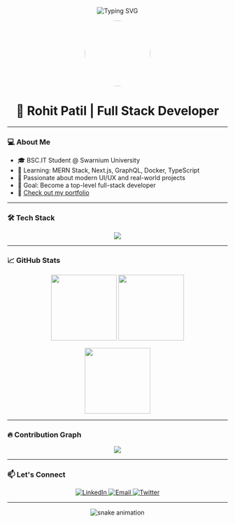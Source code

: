 <!-- Banner -->
<p align="center">
  <img src="https://readme-typing-svg.demolab.com?font=Fira+Code&size=30&pause=1000&center=true&vCenter=true&width=435&lines=Hey!+I+am+Rohit+Patil;Full+Stack+Developer+%F0%9F%9A%80;MERN+Stack+%7C+Next.js+%7C+Tailwind+Lover;Always+building+cool+things!" alt="Typing SVG" />
</p>

<!-- Profile Picture -->
<p align="center">
  <img src="https://avatars.githubusercontent.com/u/113540316?s=400&u=f3f1932a90d3d3ccacced3a7d10973d613c59501&v=4" width="150" style="border-radius: 50%;" />
</p>

<h1 align="center">🌟 Rohit Patil | Full Stack Developer</h1>

---

### 💻 About Me

- 🎓 BSC.IT Student @ Swarnium University
- 🧠 Learning: MERN Stack, Next.js, GraphQL, Docker, TypeScript
- 🚀 Passionate about modern UI/UX and real-world projects
- 🎯 Goal: Become a top-level full-stack developer
- 📝 [Check out my portfolio](https://your-portfolio-link.com)

---

### 🛠️ Tech Stack

<p align="center">
  <img src="https://skillicons.dev/icons?i=html,css,js,ts,react,nextjs,nodejs,express,mongodb,redux,tailwind,figma,vscode,git,github" />
</p>

---

### 📈 GitHub Stats

<p align="center">
  <img src="https://github-readme-stats.vercel.app/api?username=patilrohit1964&show_icons=true&theme=tokyonight" height="150"/>
  <img src="https://github-readme-streak-stats.herokuapp.com?user=patilrohit1964&theme=tokyonight" height="150"/>
</p>

<p align="center">
  <img src="https://github-readme-stats.vercel.app/api/top-langs/?username=patilrohit1964&layout=compact&theme=tokyonight" height="150"/>
</p>

---

### 🔥 Contribution Graph

<p align="center">
  <img src="https://github-readme-activity-graph.cyclic.app/graph?username=patilrohit1964&theme=tokyo-night" />
</p>

---

### 📫 Let's Connect

<p align="center">
  <a href="https://www.linkedin.com/in/rohitpatil/" target="_blank">
    <img alt="LinkedIn" src="https://img.shields.io/badge/LinkedIn-blue?logo=linkedin&style=for-the-badge" />
  </a>
  <a href="mailto:youremail@example.com">
    <img alt="Email" src="https://img.shields.io/badge/Email-red?logo=gmail&style=for-the-badge" />
  </a>
  <a href="https://twitter.com/yourprofile">
    <img alt="Twitter" src="https://img.shields.io/badge/Twitter-1DA1F2?logo=twitter&style=for-the-badge" />
  </a>
</p>

---

<p align="center">
  <img src="https://raw.githubusercontent.com/rohitpatil/patilrohit1964/output/github-contribution-grid-snake.svg" alt="snake animation" />
</p>
